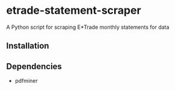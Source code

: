 etrade-statement-scraper
========================

A Python script for scraping E*Trade monthly statements for data

Installation
------------

Dependencies
------------
 - pdfminer
